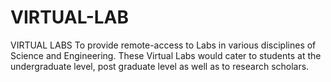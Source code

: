 # VIRTUAL-LAB
VIRTUAL LABS
 To provide remote-access to Labs in various disciplines of Science and Engineering. These Virtual Labs would cater to students at the undergraduate level, post graduate level as well as to research scholars.

